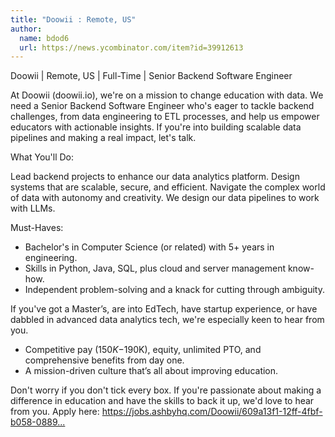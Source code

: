 ```yaml
---
title: "Doowii : Remote, US"
author:
  name: bdod6
  url: https://news.ycombinator.com/item?id=39912613
---
```

Doowii | Remote, US | Full-Time | Senior Backend Software Engineer

At Doowii (doowii.io), we&#x27;re on a mission to change education with data. We need a Senior Backend Software Engineer who&#x27;s eager to tackle backend challenges, from data engineering to ETL processes, and help us empower educators with actionable insights. If you&#x27;re into building scalable data pipelines and making a real impact, let&#x27;s talk.

What You&#x27;ll Do:

Lead backend projects to enhance our data analytics platform.
Design systems that are scalable, secure, and efficient.
Navigate the complex world of data with autonomy and creativity. We design our data pipelines to work with LLMs.

Must-Haves:
- Bachelor&#x27;s in Computer Science (or related) with 5+ years in engineering.
- Skills in Python, Java, SQL, plus cloud and server management know-how.
- Independent problem-solving and a knack for cutting through ambiguity.

If you&#x27;ve got a Master’s, are into EdTech, have startup experience, or have dabbled in advanced data analytics tech, we&#x27;re especially keen to hear from you.

- Competitive pay ($150K-$190K), equity, unlimited PTO, and comprehensive benefits from day one.
- A mission-driven culture that’s all about improving education.

Don&#x27;t worry if you don&#x27;t tick every box. If you&#x27;re passionate about making a difference in education and have the skills to back it up, we&#x27;d love to hear from you. Apply here: <a href="https:&#x2F;&#x2F;jobs.ashbyhq.com&#x2F;Doowii&#x2F;609a13f1-12ff-4fbf-b058-0889d89fb3e6">https:&#x2F;&#x2F;jobs.ashbyhq.com&#x2F;Doowii&#x2F;609a13f1-12ff-4fbf-b058-0889...</a>
